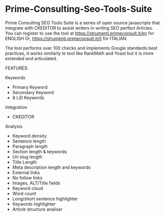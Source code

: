 # Prime-Consulting-Seo-Tools-Suite
Prime Consulting SEO Tools Suite is a series of open source javascripts that integrate with CKEDITOR to assist writers in writing SEO perfect Articles. 
You can register to use the tool at https://strumenti.primeconsult.it/en for ENGLISH 
Or, https://strumenti.primeconsult.it/it for ITALIAN.

The tool performs over 100 checks and implements Google standards best practices, it works similarly to tool like RankMath and Yoast but it is more extended and articulated. 

FEATURES:

Keywords
- Primary Keyword
- Secondary Keyword
- 8 LSI Keywords

Integration
- CKEDITOR

Analysis
- Keyword density
- Sentence length 
- Paragraph length 
- Section length & keywords 
- Url slug length
- Title Length
- Meta description length and keywords
- External links
- No follow links
- Images, ALT/Title fields
- Keyword cloud
- Word count
- Long/short sentence highlighter
- Keywords highlighter
- Article structure analiser
